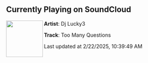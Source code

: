 ## Currently Playing on SoundCloud

[<img align="left" width="100" src="https://i1.sndcdn.com/artworks-D15IezFXjgdpewuy-5GVMSg-t500x500.png">](https://soundcloud.com/djlucky3/too-many-questions)

**Artist**: Dj Lucky3 

**Track**: Too Many Questions

Last updated at 2/22/2025, 10:39:49 AM
